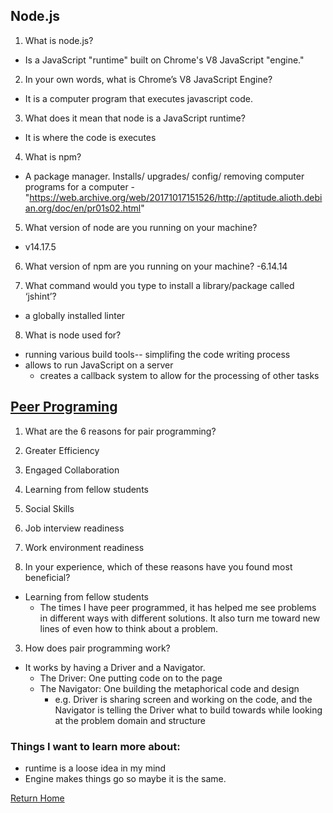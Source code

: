 ## Node.js
1. What is node.js?
- Is a JavaScript "runtime" built on Chrome's V8 JavaScript "engine." 

2. In your own words, what is Chrome’s V8 JavaScript Engine?
- It is a computer program that executes javascript code.

3. What does it mean that node is a JavaScript runtime?
- It is where the code is executes

4. What is npm?
- A package manager. Installs/ upgrades/ config/ removing computer programs for a computer - "https://web.archive.org/web/20171017151526/http://aptitude.alioth.debian.org/doc/en/pr01s02.html"

5. What version of node are you running on your machine?
- v14.17.5

6. What version of npm are you running on your machine?
-6.14.14

7. What command would you type to install a library/package called ‘jshint’?
- a globally installed linter

8. What is node used for?
- running various build tools-- simplifing the code writing process
- allows to run JavaScript on a server
  - creates a callback system to allow for the processing of other tasks

## [Peer Programing](https://www.codefellows.org/blog/6-reasons-for-pair-programming/)
1. What are the 6 reasons for pair programming?
  1. Greater Efficiency
  2. Engaged Collaboration
  3. Learning from fellow students
  4. Social Skills
  5. Job interview readiness
  6. Work environment readiness

2. In your experience, which of these reasons have you found most beneficial?
- Learning from fellow students
  - The times I have peer programmed, it has helped me see problems in different ways with different solutions. It also turn me toward new lines of even how to think about a problem.

3. How does pair programming work?
- It works by having a Driver and a Navigator.
  - The Driver: One putting code on to the page
  - The Navigator: One building the metaphorical code and design
    - e.g. Driver is sharing screen and working on the code, and the Navigator is telling the Driver what to build towards while looking at the problem domain and structure

### Things I want to learn more about:
- runtime is a loose idea in my mind
- Engine makes things go so maybe it is the same.

[Return Home](README.md)